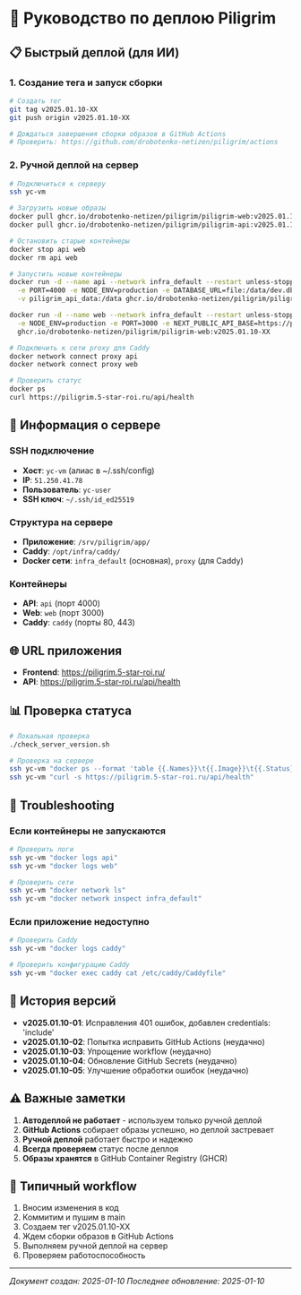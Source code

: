 # 🚀 Руководство по деплою Piligrim

## 📋 Быстрый деплой (для ИИ)

### 1. Создание тега и запуск сборки
```bash
# Создать тег
git tag v2025.01.10-XX
git push origin v2025.01.10-XX

# Дождаться завершения сборки образов в GitHub Actions
# Проверить: https://github.com/drobotenko-netizen/piligrim/actions
```

### 2. Ручной деплой на сервер
```bash
# Подключиться к серверу
ssh yc-vm

# Загрузить новые образы
docker pull ghcr.io/drobotenko-netizen/piligrim/piligrim-web:v2025.01.10-XX
docker pull ghcr.io/drobotenko-netizen/piligrim/piligrim-api:v2025.01.10-XX

# Остановить старые контейнеры
docker stop api web
docker rm api web

# Запустить новые контейнеры
docker run -d --name api --network infra_default --restart unless-stopped \
  -e PORT=4000 -e NODE_ENV=production -e DATABASE_URL=file:/data/dev.db \
  -v piligrim_api_data:/data ghcr.io/drobotenko-netizen/piligrim/piligrim-api:v2025.01.10-XX

docker run -d --name web --network infra_default --restart unless-stopped \
  -e NODE_ENV=production -e PORT=3000 -e NEXT_PUBLIC_API_BASE=https://piligrim.5-star-roi.ru \
  ghcr.io/drobotenko-netizen/piligrim/piligrim-web:v2025.01.10-XX

# Подключить к сети proxy для Caddy
docker network connect proxy api
docker network connect proxy web

# Проверить статус
docker ps
curl https://piligrim.5-star-roi.ru/api/health
```

## 🔧 Информация о сервере

### SSH подключение
- **Хост**: `yc-vm` (алиас в ~/.ssh/config)
- **IP**: `51.250.41.78`
- **Пользователь**: `yc-user`
- **SSH ключ**: `~/.ssh/id_ed25519`

### Структура на сервере
- **Приложение**: `/srv/piligrim/app/`
- **Caddy**: `/opt/infra/caddy/`
- **Docker сети**: `infra_default` (основная), `proxy` (для Caddy)

### Контейнеры
- **API**: `api` (порт 4000)
- **Web**: `web` (порт 3000)
- **Caddy**: `caddy` (порты 80, 443)

## 🌐 URL приложения
- **Frontend**: https://piligrim.5-star-roi.ru/
- **API**: https://piligrim.5-star-roi.ru/api/health

## 📊 Проверка статуса
```bash
# Локальная проверка
./check_server_version.sh

# Проверка на сервере
ssh yc-vm "docker ps --format 'table {{.Names}}\t{{.Image}}\t{{.Status}}'"
ssh yc-vm "curl -s https://piligrim.5-star-roi.ru/api/health"
```

## 🐛 Troubleshooting

### Если контейнеры не запускаются
```bash
# Проверить логи
ssh yc-vm "docker logs api"
ssh yc-vm "docker logs web"

# Проверить сети
ssh yc-vm "docker network ls"
ssh yc-vm "docker network inspect infra_default"
```

### Если приложение недоступно
```bash
# Проверить Caddy
ssh yc-vm "docker logs caddy"

# Проверить конфигурацию Caddy
ssh yc-vm "docker exec caddy cat /etc/caddy/Caddyfile"
```

## 📝 История версий
- **v2025.01.10-01**: Исправления 401 ошибок, добавлен credentials: 'include'
- **v2025.01.10-02**: Попытка исправить GitHub Actions (неудачно)
- **v2025.01.10-03**: Упрощение workflow (неудачно)
- **v2025.01.10-04**: Обновление GitHub Secrets (неудачно)
- **v2025.01.10-05**: Улучшение обработки ошибок (неудачно)

## ⚠️ Важные заметки
1. **Автодеплой не работает** - используем только ручной деплой
2. **GitHub Actions** собирает образы успешно, но деплой застревает
3. **Ручной деплой** работает быстро и надежно
4. **Всегда проверяем** статус после деплоя
5. **Образы хранятся** в GitHub Container Registry (GHCR)

## 🔄 Типичный workflow
1. Вносим изменения в код
2. Коммитим и пушим в main
3. Создаем тег v2025.01.10-XX
4. Ждем сборки образов в GitHub Actions
5. Выполняем ручной деплой на сервер
6. Проверяем работоспособность

---
*Документ создан: 2025-01-10*
*Последнее обновление: 2025-01-10*
